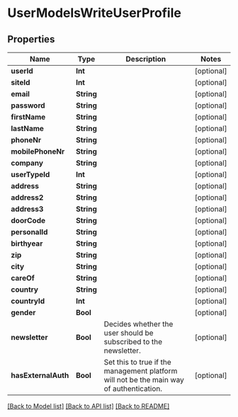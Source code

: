 # UserModelsWriteUserProfile

## Properties
Name | Type | Description | Notes
------------ | ------------- | ------------- | -------------
**userId** | **Int** |  | [optional] 
**siteId** | **Int** |  | [optional] 
**email** | **String** |  | [optional] 
**password** | **String** |  | [optional] 
**firstName** | **String** |  | [optional] 
**lastName** | **String** |  | [optional] 
**phoneNr** | **String** |  | [optional] 
**mobilePhoneNr** | **String** |  | [optional] 
**company** | **String** |  | [optional] 
**userTypeId** | **Int** |  | [optional] 
**address** | **String** |  | [optional] 
**address2** | **String** |  | [optional] 
**address3** | **String** |  | [optional] 
**doorCode** | **String** |  | [optional] 
**personalId** | **String** |  | [optional] 
**birthyear** | **String** |  | [optional] 
**zip** | **String** |  | [optional] 
**city** | **String** |  | [optional] 
**careOf** | **String** |  | [optional] 
**country** | **String** |  | [optional] 
**countryId** | **Int** |  | [optional] 
**gender** | **Bool** |  | [optional] 
**newsletter** | **Bool** | Decides whether the user should be subscribed to the newsletter. | [optional] 
**hasExternalAuth** | **Bool** | Set this to true if the management platform will not be the main way of authentication. | [optional] 

[[Back to Model list]](../README.md#documentation-for-models) [[Back to API list]](../README.md#documentation-for-api-endpoints) [[Back to README]](../README.md)


